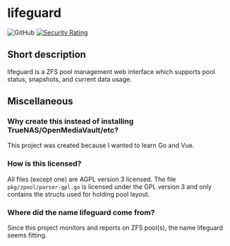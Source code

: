 # lifeguard
![GitHub](https://img.shields.io/github/license/ConfusedPolarBear/lifeguard) [![Security Rating](https://sonarcloud.io/api/project_badges/measure?project=ConfusedPolarBear_lifeguard&metric=security_rating)](https://sonarcloud.io/dashboard?id=ConfusedPolarBear_lifeguard)

## Short description
lifeguard is a ZFS pool management web interface which supports pool status, snapshots, and current data usage. 

## Miscellaneous
### Why create this instead of installing TrueNAS/OpenMediaVault/etc?
This project was created because I wanted to learn Go and Vue.

### How is this licensed?
All files (except one) are AGPL version 3 licensed. The file ``pkg/zpool/parser-gpl.go`` is licensed under the GPL version 3 and only contains the structs used for holding pool layout.

### Where did the name lifeguard come from?
Since this project monitors and reports on ZFS pool(s), the name lifeguard seems fitting.
